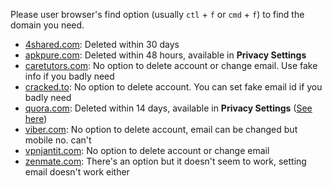 Please user browser's find option (usually `ctl` + `f` or `cmd` + `f`) to find the domain you need.

- [4shared.com](https://www.4shared.com): Deleted within 30 days
- [apkpure.com](https://apkpure.com): Deleted within 48 hours, available in **Privacy Settings**
- [caretutors.com](https://caretutors.com): No option to delete account or change email. Use fake info if you badly need
- [cracked.to](https://cracked.to): No option to delete account. You can set fake email id if you badly need
- [quora.com](https://quora.com): Deleted within 14 days, available in **Privacy Settings** ([See here](https://www.quora.com/How-do-I-delete-my-Quora-account/answer/Quora-Official-Account))
- [viber.com](https://www.viber.com): No option to delete account, email can be changed but mobile no. can't
- [vpnjantit.com](http://vpnjantit.com): No option to delete account or change email
- [zenmate.com](http://zenmate.com): There's an option but it doesn't seem to work, setting email doesn't work either
